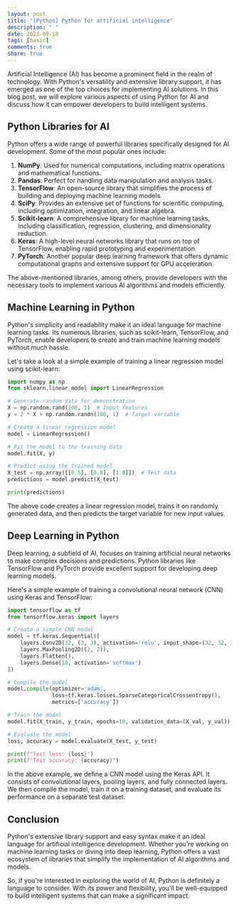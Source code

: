 ```yaml
---
layout: post
title: "[Python] Python for artificial intelligence"
description: " "
date: 2023-09-10
tags: [basic]
comments: true
share: true
---
```


Artificial Intelligence (AI) has become a prominent field in the realm of technology. With Python's versatility and extensive library support, it has emerged as one of the top choices for implementing AI solutions. In this blog post, we will explore various aspects of using Python for AI and discuss how it can empower developers to build intelligent systems.

## Python Libraries for AI

Python offers a wide range of powerful libraries specifically designed for AI development. Some of the most popular ones include:

1. **NumPy**: Used for numerical computations, including matrix operations and mathematical functions.
2. **Pandas**: Perfect for handling data manipulation and analysis tasks.
3. **TensorFlow**: An open-source library that simplifies the process of building and deploying machine learning models.
4. **SciPy**: Provides an extensive set of functions for scientific computing, including optimization, integration, and linear algebra.
5. **Scikit-learn**: A comprehensive library for machine learning tasks, including classification, regression, clustering, and dimensionality reduction.
6. **Keras**: A high-level neural networks library that runs on top of TensorFlow, enabling rapid prototyping and experimentation.
7. **PyTorch**: Another popular deep learning framework that offers dynamic computational graphs and extensive support for GPU acceleration.

The above-mentioned libraries, among others, provide developers with the necessary tools to implement various AI algorithms and models efficiently.

## Machine Learning in Python

Python's simplicity and readability make it an ideal language for machine learning tasks. Its numerous libraries, such as scikit-learn, TensorFlow, and PyTorch, enable developers to create and train machine learning models without much hassle.

Let's take a look at a simple example of training a linear regression model using scikit-learn:

```python
import numpy as np
from sklearn.linear_model import LinearRegression

# Generate random data for demonstration
X = np.random.rand(100, 1)  # Input features
y = 2 * X + np.random.randn(100, 1)  # Target variable

# Create a linear regression model
model = LinearRegression()

# Fit the model to the training data
model.fit(X, y)

# Predict using the trained model
X_test = np.array([[0.5], [0.8], [1.0]])  # Test data
predictions = model.predict(X_test)

print(predictions)
```

The above code creates a linear regression model, trains it on randomly generated data, and then predicts the target variable for new input values.

## Deep Learning in Python

Deep learning, a subfield of AI, focuses on training artificial neural networks to make complex decisions and predictions. Python libraries like TensorFlow and PyTorch provide excellent support for developing deep learning models.

Here's a simple example of training a convolutional neural network (CNN) using Keras and TensorFlow:

```python
import tensorflow as tf
from tensorflow.keras import layers

# Create a simple CNN model
model = tf.keras.Sequential([
    layers.Conv2D(32, (3, 3), activation='relu', input_shape=(32, 32, 3)),
    layers.MaxPooling2D((2, 2)),
    layers.Flatten(),
    layers.Dense(10, activation='softmax')
])

# Compile the model
model.compile(optimizer='adam',
              loss=tf.keras.losses.SparseCategoricalCrossentropy(),
              metrics=['accuracy'])

# Train the model
model.fit(X_train, y_train, epochs=10, validation_data=(X_val, y_val))

# Evaluate the model
loss, accuracy = model.evaluate(X_test, y_test)

print(f"Test loss: {loss}")
print(f"Test accuracy: {accuracy}")
```

In the above example, we define a CNN model using the Keras API. It consists of convolutional layers, pooling layers, and fully connected layers. We then compile the model, train it on a training dataset, and evaluate its performance on a separate test dataset.

## Conclusion

Python's extensive library support and easy syntax make it an ideal language for artificial intelligence development. Whether you're working on machine learning tasks or diving into deep learning, Python offers a vast ecosystem of libraries that simplify the implementation of AI algorithms and models.

So, if you're interested in exploring the world of AI, Python is definitely a language to consider. With its power and flexibility, you'll be well-equipped to build intelligent systems that can make a significant impact.